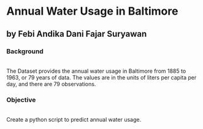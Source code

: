 # Annual Water Usage in Baltimore
## by Febi Andika Dani Fajar Suryawan

### Background  
<br>
The Dataset provides the annual water usage in Baltimore from 1885 to 1963, or 79 years of data. The values are in the units of liters per capita per day, and there are 79 observations.

### Objective
<br>
Create a python script to predict annual water usage.
